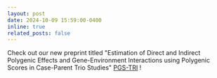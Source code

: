```yaml
---
layout: post
date: 2024-10-09 15:59:00-0400
inline: true
related_posts: false
---
```


Check out our new preprint titled "Estimation of Direct and Indirect Polygenic Effects and Gene-Environment Interactions using Polygenic Scores in Case-Parent Trio Studies" [PGS-TRI](https://www.medrxiv.org/content/10.1101/2024.10.08.24315066v1) !
